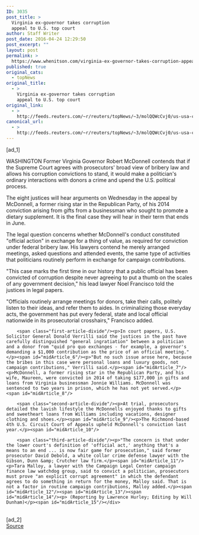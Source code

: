 ```yaml
---
ID: 3035
post_title: >
  Virginia ex-governor takes corruption
  appeal to U.S. top court
author: Staff Writer
post_date: 2016-04-24 12:29:50
post_excerpt: ""
layout: post
permalink: >
  https://www.whenitson.com/virginia-ex-governor-takes-corruption-appeal-to-u-s-top-court/
published: true
original_cats:
  - topNews
original_title:
  - >
    Virginia ex-governor takes corruption
    appeal to U.S. top court
original_link:
  - >
    http://feeds.reuters.com/~r/reuters/topNews/~3/molQQWcCvj0/us-usa-court-mcdonnell-idUSKCN0XL0H3
canonical_url:
  - >
    http://feeds.reuters.com/~r/reuters/topNews/~3/molQQWcCvj0/us-usa-court-mcdonnell-idUSKCN0XL0H3
---
```

 [ad_1]
<br><div id="articleText">
<span id="midArticle_start"/>

<span id="midArticle_0"/><span class="focusParagraph" readability="5"><p><span class="articleLocation">WASHINGTON</span> Former Virginia Governor Robert McDonnell contends that if the Supreme Court agrees with prosecutors' broad view of bribery law and allows his corruption convictions to stand, it would make a politician's ordinary interactions with donors a crime and upend the U.S. political process.</p></span><span id="midArticle_1"/><p>The eight justices will hear arguments on Wednesday in the appeal by McDonnell, a former rising star in the Republican Party, of his 2014 conviction arising from gifts from a businessman who sought to promote a dietary supplement. It is the final case they will hear in their term that ends in June.</p><span id="midArticle_2"/><p>The legal question concerns whether McDonnell's conduct constituted "official action" in exchange for a thing of value, as required for conviction under federal bribery law. His lawyers contend he merely arranged meetings, asked questions and attended events, the same type of activities that politicians routinely perform in exchange for campaign contributions. </p><span id="midArticle_3"/><p>"This case marks the first time in our history that a public official has been convicted of corruption despite never agreeing to put a thumb on the scales of any government decision," his lead lawyer Noel Francisco told the justices in legal papers.</p><span id="midArticle_4"/><p>"Officials routinely arrange meetings for donors, take their calls, politely listen to their ideas, and refer them to aides. In criminalizing those everyday acts, the government has put every federal, state and local official nationwide in its prosecutorial crosshairs," Francisco added.</p><span id="midArticle_5"/>
        
        <span class="first-article-divide"/><p>In court papers, U.S. Solicitor General Donald Verrilli said the justices in the past have carefully distinguished "general ingratiation" between a politician and a donor from "quid pro quo exchanges - for example, a governor's demanding a $1,000 contribution as the price of an official meeting."</p><span id="midArticle_6"/><p>"But no such issue arose here, because the bribes in this case were personal loans and luxury goods, not campaign contributions," Verrilli said.</p><span id="midArticle_7"/><p>McDonnell, a former rising star in the Republican Party, and his wife, Maureen, were convicted in 2014 of taking $177,000 in gifts and loans from Virginia businessman Jonnie Williams. McDonnell was sentenced to two years in prison, which he has not yet served.</p><span id="midArticle_8"/>
        
        <span class="second-article-divide"/><p>At trial, prosecutors detailed the lavish lifestyle the McDonnells enjoyed thanks to gifts and sweetheart loans from Williams including vacations, designer clothing and shoes.</p><span id="midArticle_9"/><p>The Richmond-based 4th U.S. Circuit Court of Appeals upheld McDonnell's conviction last year.</p><span id="midArticle_10"/>
        
        <span class="third-article-divide"/><p>"The concern is that under the lower court's definition of 'official act,' anything that's a means to an end ... is now fair game for prosecution," said former prosecutor David Debold, a white collar crime defense lawyer with the Gibson, Dunn &amp; Crutcher law firm.</p><span id="midArticle_11"/><p>Tara Malloy, a lawyer with the Campaign Legal Center campaign finance law watchdog group, said to convict a politician, prosecutors must prove "an explicit corrupt agreement" in which the defendant agrees to do something in return for the money, Malloy said. That is not a factor in routine campaign contributions, Malloy added.</p><span id="midArticle_12"/><span id="midArticle_13"/><span id="midArticle_14"/><p> (Reporting by Lawrence Hurley; Editing by Will Dunham)</p><span id="midArticle_15"/></div>
<br>[ad_2]
<br><a href="http://feeds.reuters.com/~r/reuters/topNews/~3/molQQWcCvj0/us-usa-court-mcdonnell-idUSKCN0XL0H3">Source </a>